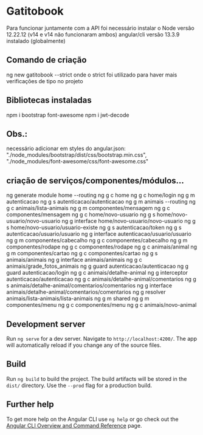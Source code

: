 # Gatitobook
Para funcionar juntamente com a API foi necessário instalar o Node versão 12.22.12 (v14 e v14 não funcionaram ambos)
angular/cli versão 13.3.9 instalado (globalmente)

## Comando de criação
ng new gatitobook --strict
onde o strict foi utilizado para haver mais verificações de tipo no projeto

## Bibliotecas instaladas
npm i bootstrap font-awesome
npm i jwt-decode

## Obs.:
necessário adicionar em styles do angular.json:
"./node_modules/bootstrap/dist/css/bootstrap.min.css",
"./node_modules/font-awesome/css/font-awesome.css"

## criação de serviços/componentes/módulos...
ng generate module home --routing
ng g c home
ng g c home/login
ng g m autenticacao
ng g s autenticacao/autenticacao
ng g m animais --routing
ng g c animais/lista-animais
ng g m componentes/mensagem
ng g c componentes/mensagem
ng g c home/novo-usuario
ng g s home/novo-usuario/novo-usuario
ng g interface home/novo-usuario/novo-usuario
ng g s home/novo-usuario/usuario-existe
ng g s autenticacao/token
ng g s autenticacao/usuario/usuario
ng g interface autenticacao/usuario/usuario
ng g m componentes/cabecalho
ng g c componentes/cabecalho
ng g m componentes/rodape
ng g c componentes/rodape
ng g c animais/animal
ng g m componentes/cartao
ng g c componentes/cartao
ng g s animais/animais
ng g interface animais/animais
ng g c animais/grade_fotos_animais
ng g guard autenticacao/autenticacao
ng g guard autenticacao/login
ng g c animais/detalhe-animal
ng g interceptor autenticacao/autenticacao
ng g c animais/detalhe-animal/comentarios
ng g s animais/detalhe-animal/comentarios/comentarios
ng g interface animais/detalhe-animal/comentarios/comentarios
ng g resolver animais/lista-animais/lista-animais
ng g m shared
ng g m componentes/menu
ng g c componentes/menu 
ng g c animais/novo-animal

## Development server

Run `ng serve` for a dev server. Navigate to `http://localhost:4200/`. The app will automatically reload if you change any of the source files.


## Build

Run `ng build` to build the project. The build artifacts will be stored in the `dist/` directory. Use the `--prod` flag for a production build.

## Further help

To get more help on the Angular CLI use `ng help` or go check out the [Angular CLI Overview and Command Reference](https://angular.io/cli) page.